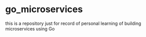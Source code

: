 # go_microservices
this is a repository just for record of personal learning of building microservices using Go
